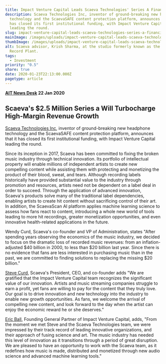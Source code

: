 ```yaml
---
title: Impact Venture Capital Leads Scaeva Technologies' Series A Financing
description: Scaeva Technologies Inc, inventor of ground-breaking new headphone
  technology and the ScaevaSAFE content protection platform, announces that it
  has closed its first institutional funding, with Impact Venture Capital
  leading the round.
slug: impact-venture-capital-leads-scaeva-technologies-series-a-financing
mainImage: /images/uploads/impact-venture-capital-leads-scaeva-technologies-series-a-financing-featured.jpg
thumbImage: /images/uploads/impact-venture-capital-leads-scaeva-technologies-series-a-financing-thumb.jpg
alt: Scaeva advisor, Krish Sharma, at the studio formerly known as the Sausalito
  Record Plant.
tags:
  - Investment
priority: "0.5"
share: true
date: 2020-01-23T22:13:00.000Z
pagetype: article
---
```

**[AIT News Desk](https://www.aithority.com/author/ait-news-desk/)  22 Jan 2020** 

## Scaeva's $2.5 Million Series a Will Turbocharge High-Margin Revenue Growth

[Scaeva Technologies Inc](https://scaevatech.com/), inventor of ground-breaking new headphone technology and the ScaevaSAFE content protection platform, announces that it has closed its first institutional funding, with Impact Venture Capital leading the round.

Since its inception in 2017, Scaeva has been committed to fixing the broken music industry through technical innovation.  Its portfolio of intellectual property will enable millions of independent artists to create new compelling content while assisting them with protecting and monetizing the product of their blood, sweat, and tears. Although recording labels historically have provided substantial value to the industry through promotion and resources, artists need not be dependent on a label deal in order to succeed.  Through the application of advanced innovation, Scaeva's products solve many of the traditional label dependencies, enabling artists to create hit content without sacrificing control of their art. In addition, the ScaevaScan AI platform applies machine learning science to assess how fans react to content, introducing a whole new world of tools leading to more hit recordings, greater monetization opportunities, and even innovative health-related applications in the future.

Wendy Curd, Scaeva's co-founder and VP of Administration, states "After spending years observing the economics of the music industry, we decided to focus on the dramatic loss of recorded music revenues: from an inflation-adjusted $40 billion in 2000, to less than $20 billion last year. Since there is no evidence that fans are less interested in purchasing music than in the past, we are committed to finding solutions to replacing the missing $20 billion."

[Steve Curd](https://www.linkedin.com/in/stevecurd/), Scaeva's President, CEO, and co-founder adds "We are gratified that the Impact Venture Capital team recognizes the significant value of our innovation.  Artists and music streaming companies struggle to earn a profit, yet fans are willing to pay for the content that they truly love.  Our goal is to drive innovation and new technology into the industry to enable new growth opportunities.  As fans, we welcome the arrival of compelling new content, and look forward to the day when the artist can enjoy the economic reward he or she deserves."

[Eric Ball](https://www.linkedin.com/in/eric-ball-ba688b3/), Founding General Partner of Impact Venture Capital, adds, "From the moment we met Steve and the Scaeva Technologies team, we were impressed by their track record of leading innovative organizations, and their approach of fusing science and art.  The music industry has needed this level of innovation as it transitions through a period of great disruption. We are pleased to have an opportunity to work with the Scaeva team, as it redefines how music is made, distributed and monetized through new audio science and advanced machine learning tools."